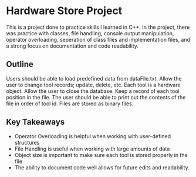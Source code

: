 <h1>Hardware Store Project</h1>
<p>This is a project done to practice skills I learned in C++. In the project, there was practice with classes, file handling, console output manipulation, operator overloading, seperation of class files and implementation files, and a strong focus on documentation and code readability. </p>


<h2>Outline</h2>
<p>Users should be able to load predefined data from dataFile.txt. Allow the user to change tool records; update, delete, etc. Each tool is a hardware object. Allow the user to close the database. Keep a record of each tool position in the file. The user should be able to print out the contents of the file in order of tool id. Files are stored as binary files. </p>


<h2>Key Takeaways</h2>
<ul>
  <li>Operator Overloading is helpful when working with user-defined structures</li>
  <li>File Handling is useful when working with large amounts of data</li>
  <li>Object size is important to make sure each tool is stored properly in the file</li>
  <li>The ability to document code well allows for future edits and readability.</li>
</ul>

